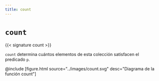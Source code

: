 ```yaml
---
title: count
---
```


# `count`

{{< signature count >}}

`count` determina cuántos elementos de esta colección satisfacen el predicado `p`.

@include [figure.html source="../images/count.svg" desc="Diagrama de la función count"]
